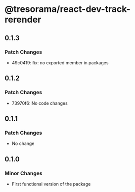 # @tresorama/react-dev-track-rerender

## 0.1.3

### Patch Changes

- 49c0419: fix: no exported member in packages

## 0.1.2

### Patch Changes

- 73970f6: No code changes

## 0.1.1

### Patch Changes

- No change

## 0.1.0

### Minor Changes

- First functional version of the package
